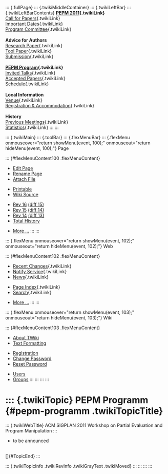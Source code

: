 ::: {.fullPage}
::: {.twikiMiddleContainer}
::: {.twikiLeftBar}
::: {.twikiLeftBarContents}
**[PEPM 2011](WebHome){.twikiLink}**\
[Call for Papers](CallForPapers){.twikiLink}\
[Important Dates](ImportantDates){.twikiLink}\
[Program Committee](ProgramCommittee){.twikiLink}\
\
**Advice for Authors**\
[Research Paper](ResearchPaperAdvice){.twikiLink}\
[Tool Paper](ToolPaperAdvice){.twikiLink}\
[Submission](PaperSubmission){.twikiLink}\
\
**[PEPM Program](Program){.twikiLink}**\
[Invited Talks](InvitedTalks){.twikiLink}\
[Accepted Papers](AcceptedPapers){.twikiLink}\
[Schedule](Program){.twikiLink}\
\
**Local Information**\
[Venue](WorkshopVenue){.twikiLink}\
[Registration & Accommodation](RegistrationAndAccomodation){.twikiLink}\
\
**History**\
[Previous Meetings](PreviousMeetings){.twikiLink}\
[Statistics](HistoricalStatistics){.twikiLink}
:::
:::

::: {.twikiMain}
::: {.toolBar}
::: {.flexMenuBar}
::: {.flexMenu onmouseover="return showMenu(event, 100);" onmouseout="return hideMenu(event, 100);"}
Page

::: {#flexMenuContent100 .flexMenuContent}
-   [Edit
    Page](http://www.program-transformation.org/edit/PEPM11/PEPMProgram?t=1536828948)
-   [Rename
    Page](http://www.program-transformation.org/rename/PEPM11/PEPMProgram)
-   [Attach
    File](http://www.program-transformation.org/attach/PEPM11/PEPMProgram)

<!-- -->

-   [Printable](http://www.program-transformation.org/view/PEPM11/PEPMProgram?skin=print.pattern)
-   [Wiki
    Source](http://www.program-transformation.org/view/PEPM11/PEPMProgram?skin=text&raw=on&contenttype=text/plain)

<!-- -->

-   [Rev
    16](http://www.program-transformation.org/view/PEPM11/PEPMProgram?rev=1.16)
    [(diff 15)](http://www.program-transformation.org/rdiff/PEPM11/PEPMProgram?rev1=1.16&rev2=1.15)
-   [Rev
    15](http://www.program-transformation.org/view/PEPM11/PEPMProgram?rev=1.15)
    [(diff 14)](http://www.program-transformation.org/rdiff/PEPM11/PEPMProgram?rev1=1.15&rev2=1.14)
-   [Rev
    14](http://www.program-transformation.org/view/PEPM11/PEPMProgram?rev=1.14)
    [(diff 13)](http://www.program-transformation.org/rdiff/PEPM11/PEPMProgram?rev1=1.14&rev2=1.13)
-   [Total
    History](http://www.program-transformation.org/rdiff/PEPM11/PEPMProgram)

<!-- -->

-   [More
    \...](http://www.program-transformation.org/oops/PEPM11/PEPMProgram?template=oopsmore&param1=1.16&param2=1.16)
:::
:::

::: {.flexMenu onmouseover="return showMenu(event, 102);" onmouseout="return hideMenu(event, 102);"}
Web

::: {#flexMenuContent102 .flexMenuContent}
-   [Recent Changes](WebChanges){.twikiLink}
-   [Notify Service](WebNotify){.twikiLink}
-   [News](WebNews){.twikiLink}

<!-- -->

-   [Page Index](WebIndex){.twikiLink}
-   [Search](WebSearch){.twikiLink}

<!-- -->

-   [More
    \...](http://www.program-transformation.org/oops/PEPM11/PEPMProgram?template=oopsmore&param1=1.16&param2=1.16)
:::
:::

::: {.flexMenu onmouseover="return showMenu(event, 103);" onmouseout="return hideMenu(event, 103);"}
Wiki

::: {#flexMenuContent103 .flexMenuContent}
-   [About
    TWiki](http://www.program-transformation.org/view/TWiki/WebHome)
-   [Text
    Formatting](http://www.program-transformation.org/view/TWiki/TextFormattingRules)

<!-- -->

-   [Registration](http://www.program-transformation.org/view/TWiki/TWikiRegistration)
-   [Change
    Password](http://www.program-transformation.org/view/TWiki/ChangePassword)
-   [Reset
    Password](http://www.program-transformation.org/view/TWiki/ResetPassword)

<!-- -->

-   [Users](http://www.program-transformation.org/view/Main/TWikiUsers)
-   [Groups](http://www.program-transformation.org/view/Main/TWikiGroups)
:::
:::
:::
:::

::: {.twikiTopic}
PEPM Programm {#pepm-programm .twikiTopicTitle}
=============

::: {.twikiWebTitle}
ACM SIGPLAN 2011 Workshop on Partial Evaluation and Program Manipulation
:::

-   to be announced

\
[]{#TopicEnd}
:::

::: {.twikiTopicInfo .twikiRevInfo .twikiGrayText .twikiMoved}
:::
:::
:::
:::
